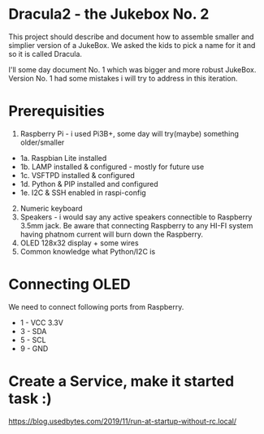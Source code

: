 # Dracula2 - the Jukebox No. 2

This project should describe and document how to assemble smaller and simplier version of a JukeBox. We asked the kids to pick a name for it and so it is called Dracula.

I'll some day document No. 1 which was bigger and more robust JukeBox. Version No. 1 had some mistakes i will try to address in this iteration.

# Prerequisities
1. Raspberry Pi - i used Pi3B+, some day will try(maybe) something older/smaller
  - 1a. Raspbian Lite installed
  - 1b. LAMP installed & configured - mostly for future use
  - 1c. VSFTPD installed & configured
  - 1d. Python & PIP installed and configured
  - 1e. I2C & SSH enabled in raspi-config
2. Numeric keyboard
3. Speakers - i would say any active speakers connectible to Raspberry 3.5mm jack. Be aware that connecting Raspberry to any HI-FI system having phatnom current will burn down the Raspberry. 
4. OLED 128x32 display + some wires
5. Common knowledge what Python/I2C is

# Connecting OLED
We need to connect following ports from Raspberry.
- 1 - VCC 3.3V
- 3 - SDA
- 5 - SCL
- 9 - GND

# Create a Service, make it started task :)
https://blog.usedbytes.com/2019/11/run-at-startup-without-rc.local/





